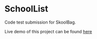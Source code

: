 # SchoolList

Code test submission for SkoolBag.

Live demo of this project can be found [here](http://167.99.67.1:4200/)


